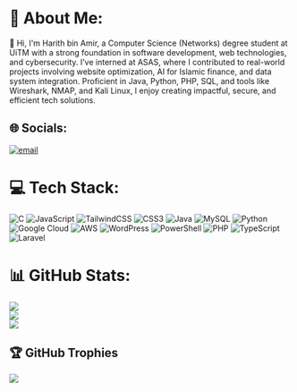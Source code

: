 # 💫 About Me:
👋 Hi, I'm Harith bin Amir, a Computer Science (Networks) degree student at UiTM with a strong foundation in software development, web technologies, and cybersecurity. I’ve interned at ASAS, where I contributed to real-world projects involving website optimization, AI for Islamic finance, and data system integration. Proficient in Java, Python, PHP, SQL, and tools like Wireshark, NMAP, and Kali Linux, I enjoy creating impactful, secure, and efficient tech solutions.


## 🌐 Socials:
[![email](https://img.shields.io/badge/Email-D14836?logo=gmail&logoColor=white)](mailto:harithamiir@gmail.com) 

# 💻 Tech Stack:
![C](https://img.shields.io/badge/c-%2300599C.svg?style=for-the-badge&logo=c&logoColor=white) ![JavaScript](https://img.shields.io/badge/javascript-%23323330.svg?style=for-the-badge&logo=javascript&logoColor=%23F7DF1E) ![TailwindCSS](https://img.shields.io/badge/tailwindcss-%2338B2AC.svg?style=for-the-badge&logo=tailwind-css&logoColor=white) ![CSS3](https://img.shields.io/badge/css3-%231572B6.svg?style=for-the-badge&logo=css3&logoColor=white) ![Java](https://img.shields.io/badge/java-%23ED8B00.svg?style=for-the-badge&logo=openjdk&logoColor=white) ![MySQL](https://img.shields.io/badge/mysql-4479A1.svg?style=for-the-badge&logo=mysql&logoColor=white) ![Python](https://img.shields.io/badge/python-3670A0?style=for-the-badge&logo=python&logoColor=ffdd54) ![Google Cloud](https://img.shields.io/badge/GoogleCloud-%234285F4.svg?style=for-the-badge&logo=google-cloud&logoColor=white) ![AWS](https://img.shields.io/badge/AWS-%23FF9900.svg?style=for-the-badge&logo=amazon-aws&logoColor=white) ![WordPress](https://img.shields.io/badge/WordPress-%23117AC9.svg?style=for-the-badge&logo=WordPress&logoColor=white) ![PowerShell](https://img.shields.io/badge/PowerShell-%235391FE.svg?style=for-the-badge&logo=powershell&logoColor=white) ![PHP](https://img.shields.io/badge/php-%23777BB4.svg?style=for-the-badge&logo=php&logoColor=white) ![TypeScript](https://img.shields.io/badge/typescript-%23007ACC.svg?style=for-the-badge&logo=typescript&logoColor=white) ![Laravel](https://img.shields.io/badge/laravel-%23FF2D20.svg?style=for-the-badge&logo=laravel&logoColor=white)
# 📊 GitHub Stats:
![](https://github-readme-stats.vercel.app/api?username=harithamxr&theme=dark&hide_border=false&include_all_commits=false&count_private=false)<br/>
![](https://nirzak-streak-stats.vercel.app/?user=harithamxr&theme=dark&hide_border=false)<br/>
![](https://github-readme-stats.vercel.app/api/top-langs/?username=harithamxr&theme=dark&hide_border=false&include_all_commits=false&count_private=false&layout=compact)

## 🏆 GitHub Trophies
![](https://github-profile-trophy.vercel.app/?username=harithamxr&theme=cobalt&no-frame=false&no-bg=true&margin-w=4)

<!-- Proudly created with GPRM ( https://gprm.itsvg.in ) -->
